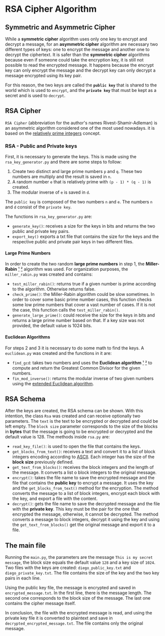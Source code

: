 # RSA Cipher Algorithm

## Symmetric and Asymmetric Cipher

While a **symmetric cipher** algorithm uses only one key to encrypt and decrypt a message, for an **asymmetric cipher** algorithm are necessary two different types of keys: one to encrypt the message and another one to decrypt the ciphertext. It is safer than the **symmetric cipher** algorithms because even if someone could take the encryption key, it is still not possible to read the encrypted message. It happens because the encrypt key can only encrypt the message and the decrypt key can only decrypt a message encrypted using its key pair.

For this reason, the two keys are called the **`public key`** that is shared to the world which is used to `encrypt`, and the **`private key`** that must be kept as a secret and is used to `decrypt`.

## RSA Cipher

`RSA Cipher` (abbreviation for the author's names Rivest-Shamir-Adleman) is an asymmetric algorithm considered one of the most used nowadays. it is based on the [relatively prime integers](https://en.wikipedia.org/wiki/Coprime_integers) concept.

### RSA - Public and Private keys

First, it is necessary to generate the keys. This is made using the `rsa_key_generator.py` and there are some steps to follow:

1. Create two distinct and large prime numbers `p` and `q`. These two numbers are multiply and the result is saved in `n`.
2.   A random number `e` that is relatively prime with `(p - 1) * (q - 1)` is created.
3. The modular inverse of `e` is saved in `d`.

The `public key` is composed of the two numbers `n` and `e`. The numbers `n` and `d` consist of the `private key`.

The functions in `rsa_key_generator.py` are:

- `generate_key()`: receives a size for the keys in bits and returns the two public and private key pairs.
- `export_key()` exports a txt file that contains the size for the keys and the respective public and private pair keys in two different files. 

#### Large Prime Numbers

In order to create the two random **large prime numbers** in step 1, the **Miller-Rabin** [¹](https://crypto.stanford.edu/pbc/notes/numbertheory/millerrabin.html)  [²](https://en.wikipedia.org/wiki/Miller%E2%80%93Rabin_primality_test)  algorithm was used. For organization purposes, the `miller_rabin.py` was created and contains:

* `test_miller_rabin()`: returns true if a given number is prime according to the algorithm. Otherwise returns false. 
* `check_prime()`: the Miller-Rabin algorithm could be slow sometimes. In order to cover some basic prime number cases, this function checks some low prime numbers that cover a vast number of cases. If it is not the case, this function calls the `test_miller_rabin()`.
* `generate_large_prime()`: could receive the size for the keys in bits and returns a large prime number based on that. If a key size was not provided, the default value is 1024 bits.

#### Euclidean Algorithms

For steps 2 and 3 it is necessary to do some math to find the keys. A `euclidean.py` was created and the functions in it are:

* `find_gcd`: takes two numbers and uses the **Euclidean algorithm**  [¹](https://www.khanacademy.org/computing/computer-science/cryptography/modarithmetic/a/the-euclidean-algorithm)  [²](https://crypto.stanford.edu/pbc/notes/numbertheory/euclid.html)  to compute and return the Greatest Common Divisor for the given numbers.
* `fin_mod_inverse()`: returns the modular inverse of two given numbers using the [extended Euclidean algorithm](https://en.wikipedia.org/wiki/Extended_Euclidean_algorithm).

## RSA Schema

After the keys are created, the RSA schema can be shown. With this intention, the class `Rsa` was created and can receive optionally two parameters.  The `text` is the text to be encrypted or decrypted and could be left empty. The `block size`  parameter corresponds to the size of the blocks in **bytes** that the message is going to be encrypted or decrypted and the default value is 128. The methods inside `rsa.py` are:
* `read_key_file()`: is used to open the file that contains the keys.
* `get_blocks_from_text()`: receives a text and convert it to a list of block integers encoding according to [ASCII](https://en.wikipedia.org/wiki/ASCII). Each integer has the size of the **block size** previously defined.
* `get_text_from_blocks()`: receives the block integers and the length of the message. It converts a list o block integers to the original message.
* `encrypt()`: takes the file name to save the encrypted message and the file that contains the **public key** to encrypt a message. It uses the key and the `get_blocks_from_text()` method for the encryption. The method converts the message to a list of block integers, encrypt each block with the key, and export a file with the content.
* `decrypt()`: gets the file name to save the decrypted message and the file with the **private key**. This key must be the pair for the one that encrypted the message, otherwise, it cannot be decrypted. The method converts a message to block integers, decrypt it using the key and using the `get_text_from_blocks()` get the original message and export it to a file.

## The main file

Running the `main.py`, the parameters are the message `This is my secret message`, the block size equals the default value `128` and a key size of `1024`. 
Two files with the keys are created: `diego_public_key.txt` and `diego_private_key.txt`. The file contains the size of the key and the two key pairs in each line.

Using the public key file, the message is encrypted and saved in `encrypted_message.txt`. In the first line, there is the message length. The second one corresponds to the block size of the message. The last one contains the cipher message itself.

In conclusion, the file with the encrypted message is read, and using the private key file it is converted to plaintext and save in `decrypted_encrypted_message.txt`. The file contains only the original message.

